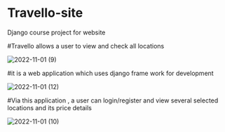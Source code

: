 # Travello-site
Django course project for website


#Travello allows a user to view and check all locations

![2022-11-01 (9)](https://user-images.githubusercontent.com/95206194/199228576-a2e4f695-9789-498c-bc6d-6c696873d059.png)

#it is a web application which uses django frame work for development

![2022-11-01 (12)](https://user-images.githubusercontent.com/95206194/199228788-358589bd-48b8-4567-b650-1e2bce491a1d.png)

#Via this application , a user can login/register and view several selected locations and its price details

![2022-11-01 (10)](https://user-images.githubusercontent.com/95206194/199228956-d8c959c0-4b44-4d8b-a747-b01bc3185715.png)
